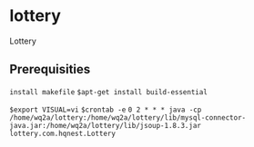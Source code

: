 # lottery
Lottery
## Prerequisities
```install makefile```
```$apt-get install build-essential```

```$export VISUAL=vi```
```$crontab -e```
```0 2 * * * java -cp /home/wq2a/lottery:/home/wq2a/lottery/lib/mysql-connector-java.jar:/home/wq2a/lottery/lib/jsoup-1.8.3.jar lottery.com.hqnest.Lottery```